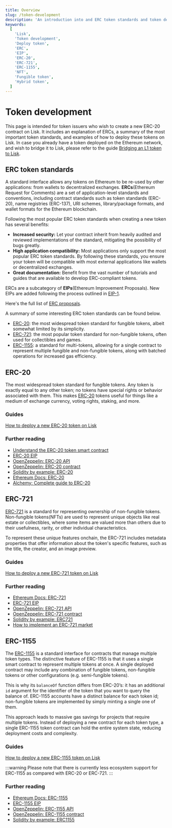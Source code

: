 ```yaml
---
title: Overview
slug: /token-development
description: 'An introduction into and ERC token standards and token development on Lisk.'
keywords:
  [
    'Lisk',
    'Token development',
    'Deploy token',
    'ERC',
    'EIP',
    'ERC-20',
    'ERC-721',
    'ERC-1155',
    'NFT',
    'Fungible token',
    'Hybrid token',
  ]
---
```


# Token development
This page is intended for token issuers who wish to create a new ERC-20 contract on Lisk.
It includes an explanation of ERCs, a summary of the most important token standards, and examples of how to deploy these tokens on Lisk.
In case you already have a token deployed on the Ethereum network, and wish to bridge it to Lisk, please refer to the guide [Bridging an L1 token to Lisk](../add-token-to-lisk/index.md).

## ERC token standards

A standard interface allows any tokens on Ethereum to be re-used by other applications: from wallets to decentralized exchanges.
**ERCs**(Ethereum Request for Comments) are a set of application-level standards and conventions, including contract standards such as token standards (ERC-20), name registries (ERC-137), URI schemes, library/package formats, and wallet formats for the Ethereum blockchain.

Following the most popular ERC token standards when creating a new token has several benefits:

- **Increased security:** Let your contract inherit from heavily audited and reviewed implementations of the standard, mitigating the possibility of bugs greatly.
- **High application compatibility:** Most applications only support the most popular ERC token standards. By following these standards, you ensure your token will be compatible with most external applications like wallets or decentralized exchanges.
- **Great documentation:** Benefit from the vast number of tutorials and guides that are available to develop ERC-compliant tokens.

ERCs are a subcategory of **EIPs**(Ethereum Improvement Proposals).
New EIPs are added following the process outlined in [EIP-1](https://eips.ethereum.org/EIPS/eip-1).

Here's the full list of [ERC proposals](https://eips.ethereum.org/erc).

A summary of some interesting ERC token standards can be found below.

- [ERC-20](#erc-20): the most widespread token standard for fungible tokens, albeit somewhat limited by its simplicity.
- [ERC-721](#erc-721): the most popular token standard for non-fungible tokens, often used for collectibles and games.
- [ERC-1155](#erc-1155): a standard for multi-tokens, allowing for a single contract to represent multiple fungible and non-fungible tokens, along with batched operations for increased gas efficiency.

## ERC-20
The most widespread token standard for fungible tokens.
Any token is exactly equal to any other token; no tokens have special rights or behavior associated with them.
This makes [ERC-20](https://eips.ethereum.org/EIPS/eip-20) tokens useful for things like a medium of exchange currency, voting rights, staking, and more.

### Guides
[How to deploy a new ERC-20 token on Lisk](deploy-erc-20.md)

### Further reading
- [Understand the ERC-20 token smart contract](https://ethereum.org/en/developers/tutorials/understand-the-erc-20-token-smart-contract/)
- [ERC-20 EIP](https://eips.ethereum.org/EIPS/eip-20)
- [OpenZeppelin: ERC-20 API](https://docs.openzeppelin.com/contracts/3.x/api/token/erc20)
- [OpenZeppelin: ERC-20 contract](https://github.com/OpenZeppelin/openzeppelin-contracts/blob/master/contracts/token/ERC20/ERC20.sol)
- [Solidity by example: ERC-20](https://solidity-by-example.org/app/erc20/)
- [Ethereum Docs: ERC-20](https://ethereum.org/en/developers/docs/standards/tokens/erc-20/)
- [Alchemy: Complete guide to ERC-20](https://www.alchemy.com/overviews/erc20-solidity)

## ERC-721
[ERC-721](https://eips.ethereum.org/EIPS/eip-721) is a standard for representing ownership of non-fungible tokens.
Non-fungible tokens(NFTs) are used to represent unique objects like real estate or collectibles, where some items are valued more than others due to their usefulness, rarity, or other individual characteristics.

To represent these unique features onchain, the ERC-721 includes metadata properties that offer information about the token's specific features, such as the title, the creator, and an image preview.

### Guides
[How to deploy a new ERC-721 token on Lisk](deploy-erc-721.md)

### Further reading
- [Ethereum Docs: ERC-721](https://ethereum.org/en/developers/docs/standards/tokens/erc-721/)
- [ERC-721 EIP](https://eips.ethereum.org/EIPS/eip-721)
- [OpenZeppelin: ERC-721 API](https://docs.openzeppelin.com/contracts/3.x/api/token/erc721)
- [OpenZeppelin: ERC-721 contract](https://github.com/OpenZeppelin/openzeppelin-contracts/blob/master/contracts/token/ERC721/ERC721.sol)
- [Solidity by example: ERC721](https://solidity-by-example.org/app/erc721/)
- [How to implement an ERC-721 market](https://ethereum.org/en/developers/tutorials/how-to-implement-an-erc721-market/)

## ERC-1155
The [ERC-1155](https://eips.ethereum.org/EIPS/eip-1155) is a standard interface for contracts that manage multiple token types.
The distinctive feature of ERC-1155 is that it uses a single smart contract to represent multiple tokens at once.
A single deployed contract may include any combination of fungible tokens, non-fungible tokens or other configurations (e.g. semi-fungible tokens).

This is why its `balanceOf` function differs from ERC-20’s: 
it has an additional `id` argument for the identifier of the token that you want to query the balance of.
ERC-1155 accounts have a distinct balance for each token id; non-fungible tokens are implemented by simply minting a single one of them.

This approach leads to massive gas savings for projects that require multiple tokens.
Instead of deploying a new contract for each token type, a single ERC-1155 token contract can hold the entire system state, reducing deployment costs and complexity.

### Guides
[How to deploy a new ERC-1155 token on Lisk](deploy-erc-1155.md)

:::warning
Please note that there is currently less ecosystem support for ERC-1155 as compared with ERC-20 or ERC-721.
:::

### Further reading
- [Ethereum Docs: ERC-1155](https://ethereum.org/en/developers/docs/standards/tokens/erc-1155/)
- [ERC-1155 EIP](https://eips.ethereum.org/EIPS/eip-1155)
- [OpenZeppelin: ERC-1155 API](https://docs.openzeppelin.com/contracts/3.x/api/token/erc1155)
- [OpenZeppelin: ERC-1155 contract](https://github.com/OpenZeppelin/openzeppelin-contracts/blob/master/contracts/token/ERC1155/ERC1155.sol)
- [Solidity by example: ERC1155](https://solidity-by-example.org/app/erc1155/)